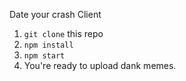 Date your crash Client

1. `git clone` this repo
2. `npm install`
3. `npm start`
4. You're ready to upload dank memes.
